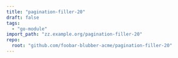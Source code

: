 ```yaml
---
title: "pagination-filler-20"
draft: false
tags:
  - "go-module"
import_path: "zz.example.org/pagination-filler-20"
repo:
  root: "github.com/foobar-blubber-acme/pagination-filler-20"
---
```

